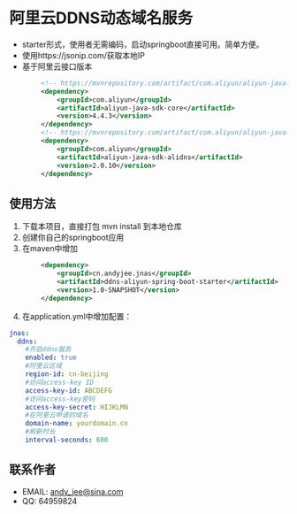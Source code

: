 # 阿里云DDNS动态域名服务

- starter形式，使用者无需编码，启动springboot直接可用。简单方便。
- 使用https://jsonip.com/获取本地IP
- 基于阿里云接口版本
```xml
        <!-- https://mvnrepository.com/artifact/com.aliyun/aliyun-java-sdk-core -->
        <dependency>
            <groupId>com.aliyun</groupId>
            <artifactId>aliyun-java-sdk-core</artifactId>
            <version>4.4.3</version>
        </dependency>
        <!-- https://mvnrepository.com/artifact/com.aliyun/aliyun-java-sdk-alidns -->
        <dependency>
            <groupId>com.aliyun</groupId>
            <artifactId>aliyun-java-sdk-alidns</artifactId>
            <version>2.0.10</version>
        </dependency>
```

## 使用方法
1. 下载本项目，直接打包 mvn install 到本地仓库
2. 创建你自己的springboot应用
3. 在maven中增加
```xml
        <dependency>
            <groupId>cn.andyjee.jnas</groupId>
            <artifactId>ddns-aliyun-spring-boot-starter</artifactId>
            <version>1.0-SNAPSHOT</version>
        </dependency>
```
4. 在application.yml中增加配置：
```yaml
jnas:
  ddns:
    #开启ddns服务
    enabled: true
    #阿里云区域
    region-id: cn-beijing
    #访问access-key ID
    access-key-id: ABCDEFG
    #访问access-key密码
    access-key-secret: HIJKLMN
    #在阿里云申请的域名
    domain-name: yourdomain.cn
    #刷新时长
    interval-seconds: 600
```

## 联系作者
- EMAIL: andy_jee@sina.com
- QQ: 64959824

